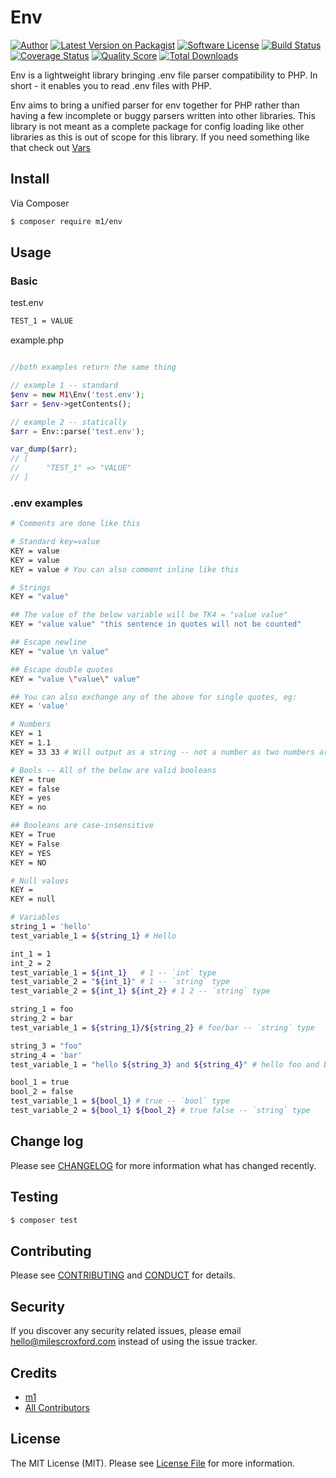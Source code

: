 # Env

[![Author](http://img.shields.io/badge/author-@milescroxford-blue.svg?style=flat-square)](https://twitter.com/milescroxford)
[![Latest Version on Packagist][ico-version]][link-packagist]
[![Software License][ico-license]](LICENSE.md)
[![Build Status][ico-travis]][link-travis]
[![Coverage Status][ico-scrutinizer]][link-scrutinizer]
[![Quality Score][ico-code-quality]][link-code-quality]
[![Total Downloads][ico-downloads]][link-downloads]

Env is a lightweight library bringing .env file parser compatibility to PHP. In short - it enables you to read .env files with PHP.

Env aims to bring a unified parser for env together for PHP rather than having a few incomplete or buggy parsers written into other libraries. This library is not meant as a complete package for config loading like other libraries as this is out of scope for this library. If you need something like that check out [Vars](http://github.com/m1/Vars)

## Install

Via Composer

``` bash
$ composer require m1/env
```

## Usage

### Basic

test.env
```bash
TEST_1 = VALUE
```

example.php
``` php

//both examples return the same thing

// example 1 -- standard
$env = new M1\Env('test.env');
$arr = $env->getContents();

// example 2 -- statically
$arr = Env::parse('test.env');

var_dump($arr);
// [
//      "TEST_1" => "VALUE"
// ]
```

### .env examples

```bash
# Comments are done like this

# Standard key=value
KEY = value
KEY = value
KEY = value # You can also comment inline like this

# Strings
KEY = "value"

## The value of the below variable will be TK4 = "value value"
KEY = "value value" "this sentence in quotes will not be counted"

## Escape newline
KEY = "value \n value"

## Escape double quotes
KEY = "value \"value\" value"

## You can also exchange any of the above for single quotes, eg:
KEY = 'value'

# Numbers
KEY = 1
KEY = 1.1
KEY = 33 33 # Will output as a string -- not a number as two numbers are given

# Bools -- All of the below are valid booleans
KEY = true
KEY = false
KEY = yes
KEY = no

## Booleans are case-insensitive
KEY = True
KEY = False
KEY = YES
KEY = NO

# Null values
KEY =
KEY = null

# Variables
string_1 = 'hello'
test_variable_1 = ${string_1} # Hello

int_1 = 1
int_2 = 2
test_variable_1 = ${int_1}   # 1 -- `int` type
test_variable_2 = "${int_1}" # 1 -- `string` type
test_variable_2 = ${int_1} ${int_2} # 1 2 -- `string` type

string_1 = foo
string_2 = bar
test_variable_1 = ${string_1}/${string_2} # foo/bar -- `string` type

string_3 = "foo"
string_4 = 'bar'
test_variable_1 = "hello ${string_3} and ${string_4}" # hello foo and bar -- `string` type

bool_1 = true
bool_2 = false
test_variable_1 = ${bool_1} # true -- `bool` type
test_variable_2 = ${bool_1} ${bool_2} # true false -- `string` type
```

## Change log

Please see [CHANGELOG](CHANGELOG.md) for more information what has changed recently.

## Testing

``` bash
$ composer test
```

## Contributing

Please see [CONTRIBUTING](CONTRIBUTING.md) and [CONDUCT](CONDUCT.md) for details.

## Security

If you discover any security related issues, please email hello@milescroxford.com instead of using the issue tracker.

## Credits

- [m1][link-author]
- [All Contributors][link-contributors]

## License

The MIT License (MIT). Please see [License File](LICENSE.md) for more information.

[ico-version]: https://img.shields.io/packagist/v/m1/Env.svg?style=flat-square
[ico-license]: https://img.shields.io/badge/license-MIT-brightgreen.svg?style=flat-square
[ico-travis]: https://img.shields.io/travis/m1/Env/master.svg?style=flat-square
[ico-scrutinizer]: https://img.shields.io/scrutinizer/coverage/g/m1/Env.svg?style=flat-square
[ico-code-quality]: https://img.shields.io/scrutinizer/g/m1/Env.svg?style=flat-square
[ico-downloads]: https://img.shields.io/packagist/dt/m1/Env.svg?style=flat-square

[link-packagist]: https://packagist.org/packages/m1/Env
[link-travis]: https://travis-ci.org/m1/Env
[link-scrutinizer]: https://scrutinizer-ci.com/g/m1/Env/code-structure
[link-code-quality]: https://scrutinizer-ci.com/g/m1/Env
[link-downloads]: https://packagist.org/packages/m1/Env
[link-author]: https://github.com/m1
[link-contributors]: ../../contributors
